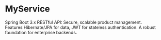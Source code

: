# MyService
Spring Boot 3.x RESTful API: Secure, scalable product management. Features Hibernate/JPA for data, JWT for stateless authentication. A robust foundation for enterprise backends.
